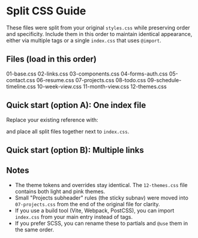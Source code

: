 # Split CSS Guide

These files were split from your original `styles.css` while preserving order and specificity.
Include them in this order to maintain identical appearance, either via multiple <link> tags 
or a single `index.css` that uses `@import`.

## Files (load in this order)
01-base.css
02-links.css
03-components.css
04-forms-auth.css
05-contact.css
06-resume.css
07-projects.css
08-todo.css
09-schedule-timeline.css
10-week-view.css
11-month-view.css
12-themes.css

## Quick start (option A): One index file
Replace your existing reference with:

  <link rel="stylesheet" href="/css/index.css">

and place all split files together next to `index.css`.

## Quick start (option B): Multiple links
<link rel="stylesheet" href="/css/01-base.css">
<link rel="stylesheet" href="/css/02-links.css">
<link rel="stylesheet" href="/css/03-components.css">
<link rel="stylesheet" href="/css/04-forms-auth.css">
<link rel="stylesheet" href="/css/05-contact.css">
<link rel="stylesheet" href="/css/06-resume.css">
<link rel="stylesheet" href="/css/07-projects.css">
<link rel="stylesheet" href="/css/08-todo.css">
<link rel="stylesheet" href="/css/09-schedule-timeline.css">
<link rel="stylesheet" href="/css/10-week-view.css">
<link rel="stylesheet" href="/css/11-month-view.css">
<link rel="stylesheet" href="/css/12-themes.css">

## Notes
- The theme tokens and overrides stay identical. The `12-themes.css` file contains both light and pink themes.
- Small "Projects subheader" rules (the sticky subnav) were moved into `07-projects.css` from the end of the original file for clarity.
- If you use a build tool (Vite, Webpack, PostCSS), you can import `index.css` from your main entry instead of <link> tags.
- If you prefer SCSS, you can rename these to partials and `@use` them in the same order.
